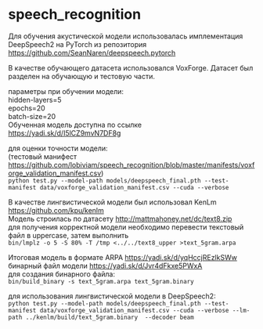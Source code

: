 # speech_recognition

Для обучения акустической модели использовалась имплементация DeepSpeech2 на PyTorch из репозитория https://github.com/SeanNaren/deepspeech.pytorch

В качестве обучающего датасета использовался VoxForge. Датасет был разделен на обучающую и тестовую части.

параметры при обучении модели:  
hidden-layers=5  
epochs=20  
batch-size=20  
Обученная модель доступна по ссылке https://yadi.sk/d/I5lCZ9mvN7DF8g  

для оценки точности модели:   
(тестовый манифест https://github.com/lobiviam/speech_recognition/blob/master/manifests/voxforge_validation_manifest.csv)  
`python test.py --model-path models/deepspeech_final.pth --test-manifest data/voxforge_validation_manifest.csv --cuda --verbose`

В качестве лингвистической модели был использовал KenLm https://github.com/kpu/kenlm  
Модель строилась по датасету http://mattmahoney.net/dc/text8.zip  
для получения корректной модели необходимо перевести текстовый файл в uppercase, затем выполнить   
`bin/lmplz -o 5 -S 80% -T /tmp <../../text8_upper >text_5gram.arpa`

Итоговая модель в формате ARPA https://yadi.sk/d/yqHccjREzlkSWw  
бинарный файл модели https://yadi.sk/d/Jvr4dFkxe5PWxA  
для создания бинарного файла:  
`bin/build_binary -s text_5gram.arpa text_5gram.binary `

для использования лингвистической модели в DeepSpeech2:  
`python test.py --model-path models/deepspeech_final.pth --test-manifest data/voxforge_validation_manifest.csv --cuda --verbose --lm-path ../kenlm/build/text_5gram.binary  --decoder beam`




